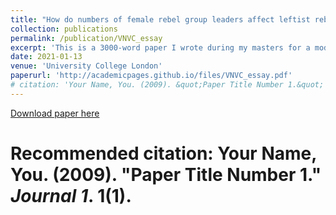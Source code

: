 ```yaml
---
title: "How do numbers of female rebel group leaders affect leftist rebel groups’ use of one-sided violence in civil wars?"
collection: publications
permalink: /publication/VNVC_essay
excerpt: 'This is a 3000-word paper I wrote during my masters for a module on Violent and Non-Violent Conflict. The guiding question was: how does ideology affect violence in civil wars?'
date: 2021-01-13
venue: 'University College London'
paperurl: 'http://academicpages.github.io/files/VNVC_essay.pdf'
# citation: 'Your Name, You. (2009). &quot;Paper Title Number 1.&quot; <i>Journal 1</i>. 1(1).'
---
```


[Download paper here](http://academicpages.github.io/files/VNVC_essay.pdf)

# Recommended citation: Your Name, You. (2009). "Paper Title Number 1." <i>Journal 1</i>. 1(1).
